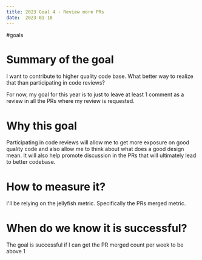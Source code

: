 ```yaml
---
title: 2023 Goal 4 - Review more PRs
date:  2023-01-18
---
```

#goals
# Summary of the goal

I want to contribute to higher quality code base. What better way to realize that
than participating in code reviews? 

For now, my goal for this year is to just to leave at least 1 comment as a review
in all the PRs where my review is requested. 


# Why this goal 
Participating in code reviews will allow me to get more exposure on  good quality 
code and also allow me to think about what does a good design mean. It will also
help promote discussion in the PRs that will ultimately lead to better codebase. 

# How to measure it?
I'll be relying on the jellyfish metric. Specifically the PRs merged metric. 

# When do we know it is successful?
The goal is successful if I can get the PR merged count per week to be above 1



